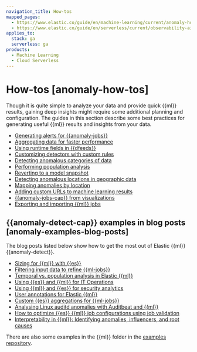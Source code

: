 ```yaml
---
navigation_title: How-tos
mapped_pages:
  - https://www.elastic.co/guide/en/machine-learning/current/anomaly-how-tos.html
  - https://www.elastic.co/guide/en/serverless/current/observability-aiops-tune-anomaly-detection-job.html
applies_to:
  stack: ga
  serverless: ga
products:
  - Machine Learning
  - Cloud Serverless
---
```


# How-tos [anomaly-how-tos]

Though it is quite simple to analyze your data and provide quick {{ml}} results, gaining deep insights might require some additional planning and configuration. The guides in this section describe some best practices for generating useful {{ml}} results and insights from your data.

* [Generating alerts for {{anomaly-jobs}}](ml-configuring-alerts.md)
* [Aggregating data for faster performance](ml-configuring-aggregation.md)
* [Using runtime fields in {{dfeeds}}](ml-configuring-transform.md)
* [Customizing detectors with custom rules](ml-configuring-detector-custom-rules.md)
* [Detecting anomalous categories of data](ml-configuring-categories.md)
* [Performing population analysis](ml-configuring-populations.md)
* [Reverting to a model snapshot](ml-reverting-model-snapshot.md)
* [Detecting anomalous locations in geographic data](geographic-anomalies.md)
* [Mapping anomalies by location](mapping-anomalies.md)
* [Adding custom URLs to machine learning results](ml-configuring-url.md)
* [{{anomaly-jobs-cap}} from visualizations](ml-jobs-from-lens.md)
* [Exporting and importing {{ml}} jobs](move-jobs.md)

## {{anomaly-detect-cap}} examples in blog posts [anomaly-examples-blog-posts]

The blog posts listed below show how to get the most out of Elastic {{ml}} {{anomaly-detect}}.

* [Sizing for {{ml}} with {{es}}](https://www.elastic.co/blog/sizing-machine-learning-with-elasticsearch)
* [Filtering input data to refine {{ml-jobs}}](https://www.elastic.co/blog/filtering-input-data-to-refine-machine-learning-jobs)
* [Temporal vs. population analysis in Elastic {{ml}}](https://www.elastic.co/blog/temporal-vs-population-analysis-in-elastic-machine-learning)
* [Using {{es}} and {{ml}} for IT Operations](https://www.elastic.co/blog/using-elasticsearch-and-machine-learning-for-it-operations)
* [Using {{ml}} and {{es}} for security analytics](https://www.elastic.co/blog/using-machine-learning-and-elasticsearch-for-security-analytics-deep-dive)
* [User annotations for Elastic {{ml}}](https://www.elastic.co/blog/augmenting-results-with-user-annotations-for-elastic-machine-learning)
* [Custom {{es}} aggregations for {{ml-jobs}}](https://www.elastic.co/blog/custom-elasticsearch-aggregations-for-machine-learning-jobs)
* [Analysing Linux auditd anomalies with Auditbeat and {{ml}}](https://www.elastic.co/blog/analysing-linux-auditd-anomalies-with-auditbeat-and-elastic-stack-machine-learning)
* [How to optimize {{es}} {{ml}} job configurations using job validation](https://www.elastic.co/blog/how-to-optimize-elasticsearch-machine-learning-job-configurations-using-job-validation)
* [Interpretability in {{ml}}: Identifying anomalies, influencers, and root causes](https://www.elastic.co/blog/interpretability-in-ml-identifying-anomalies-influencers-root-causes)

There are also some examples in the {{ml}} folder in the [examples repository](https://github.com/elastic/examples).
